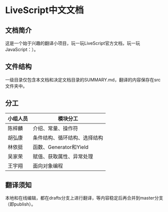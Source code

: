 # LiveScript中文文档

## 文档简介

这是一个始于兴趣的翻译小项目，玩一玩LiveScript官方文档，玩一玩JavaScript：）。

## 文件结构

一级目录仅包含本文档和决定文档目录的SUMMARY.md，翻译的内容保存在src文件夹中。

## 分工

|小组人员|模块分工|
|---|---|
|陈梓麟|介绍、常量、操作符|
|胡弘康|条件结构、循环结构、选择结构|
|林依挺|函数、Generator和Yield|
|吴家荣|赋值、获取属性、异常处理|
|王宇翔|面向对象编程|

## 翻译须知

本地和在线编辑，都在drafts分支上进行翻译，等内容稳定后再合并到master分支（即publish）。